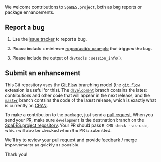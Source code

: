 We welcome contributions to `SpaDES.project`, both as bug reports or package enhancements.

## Report a bug

1. Use the [issue tracker](https://github.com/PredictiveEcology/SpaDES.project/issues) to report a bug.

2. Please include a minimum [reproducible example](https://stackoverflow.com/q/5963269/1380598) that triggers the bug.

3. Please include the output of `devtools::session_info()`.

## Submit an enhancement

This Git repository uses the [Git Flow](https://nvie.com/posts/a-successful-git-branching-model/) branching model (the [`git flow`](https://github.com/petervanderdoes/gitflow-avh) extension is useful for this).
The [`development`](https://github.com/PredictiveEcology/SpaDES.project/tree/development) branch contains the latest contributions and other code that will appear in the next release, and the [`master`](https://github.com/PredictiveEcology/SpaDES.project) branch contains the code of the latest release, which is exactly what is currently on [CRAN](https://cran.r-project.org/package=SpaDES.project).

To make a contribution to the package, just send a [pull request](https://help.github.com/articles/using-pull-requests/). 
When you send your PR, make sure `development` is the destination branch on the [SpaDES.project repository](https://github.com/PredictiveEcology/SpaDES.project).
Your PR should pass `R CMD check --as-cran`, which will also be checked when the PR is submitted.

We'll try to review your pull request and provide feedback / merge improvements as quickly as possible.

Thank you!
